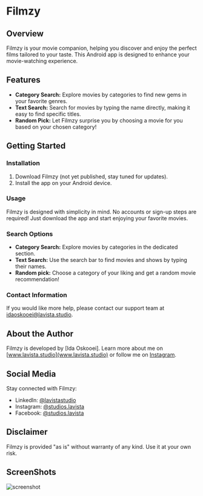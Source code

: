 # Filmzy

## Overview
Filmzy is your movie companion, helping you discover and enjoy the perfect films tailored to your taste. This Android app is designed to enhance your movie-watching experience.

## Features
- **Category Search:** Explore movies by categories to find new gems in your favorite genres.
- **Text Search:** Search for movies by typing the name directly, making it easy to find specific titles.
- **Random Pick:** Let Filmzy surprise you by choosing a movie for you based on your chosen category!

## Getting Started
### Installation
1. Download Filmzy (not yet published, stay tuned for updates).
2. Install the app on your Android device.

### Usage
Filmzy is designed with simplicity in mind. No accounts or sign-up steps are required! Just download the app and start enjoying your favorite movies.

### Search Options
- **Category Search:** Explore movies by categories in the dedicated section.
- **Text Search:** Use the search bar to find movies and shows by typing their names.
- **Random pick:** Choose a category of your liking and get a random movie recommendation!

### Contact Information
If you would like more help, please contact our support team at idaoskooei@lavista.studio.

## About the Author
Filmzy is developed by [Ida Oskooei]. Learn more about me on [www.lavista.studio](www.lavista.studio) or follow me on [Instagram](https://instagram.com/ida.oskooei?igshid=NGVhN2U2NjQ0Yg%3D%3D&utm_source=qr).

## Social Media
Stay connected with Filmzy:
- LinkedIn: [@lavistastudio](https://www.linkedin.com/company/lavistastudio)
- Instagram: [@studios.lavista](https://instagram.com/studios.lavista?igshid=NGVhN2U2NjQ0Yg%3D%3D&utm_source=qr)
- Facebook: [@studios.lavista](https://www.facebook.com/StudioLavista)

## Disclaimer
Filmzy is provided "as is" without warranty of any kind. Use it at your own risk.

## ScreenShots

![screenshot](https://github.com/idaoskooei/Filmzy/assets/111448666/295ea093-a633-4fc2-b83d-6f38b3417304)


